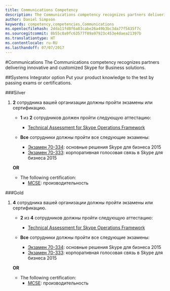 ```yaml
---
title: Communications Competency
description: The Communications competency recognizes partners delivering innovative and customized Skype for Business solutions.
author: Daniel Simpson
keywords: competency,competencies,Communications
ms.openlocfilehash: 2dda11fd8f6a83cabe26a49b3bc3da77f5435f7c
ms.sourcegitcommit: 8b55c0a9fc63577f09a97923c453e4daea21397b
ms.translationtype: HT
ms.contentlocale: ru-RU
ms.lasthandoff: 07/07/2017
---
```

#<a name="communications"></a>Communications
The Communications competency recognizes partners delivering innovative and customized Skype for Business solutions.

##<a name="systems-integrator-option"></a>Systems Integrator option
Put your product knowledge to the test by passing exams or certifications.
  
###<a name="silver"></a>Silver

1. **2** сотрудника вашей организации должны пройти экзамены или сертификацию.

    - **1** из **2** сотрудников должен пройти следующую аттестацию:
        - [Technical Assessment for Skype Operations Framework](https://partneruniversity.microsoft.com/?whr=uri:MicrosoftAccount&courseId=16802&scoId=g6fMfp80C_5406265419)

    - **Все** сотрудники должны пройти все следующие экзамены:
        - [Экзамен 70-334](https://www.microsoft.com/en-us/learning/exam-70-334.aspx): основные решения Skype для бизнеса 2015
        - [Экзамен 70-333](https://www.microsoft.com/en-us/learning/exam-70-333.aspx): корпоративная голосовая связь в Skype для бизнеса 2015

    **OR**

    - The following certification:
        - [MCSE](https://www.microsoft.com/en-us/learning/mcse-productivity-certification.aspx): производительность

###<a name="gold"></a>Gold

1. **4** сотрудника вашей организации должны пройти экзамены или сертификацию.

    - **2** из **4** сотрудников должны пройти следующую аттестацию:
        - [Technical Assessment for Skype Operations Framework](https://partneruniversity.microsoft.com/?whr=uri:MicrosoftAccount&courseId=16802&scoId=g6fMfp80C_5406265419)

    - **Все** сотрудники должны пройти все следующие экзамены:
        - [Экзамен 70-334](https://www.microsoft.com/en-us/learning/exam-70-334.aspx): основные решения Skype для бизнеса 2015
        - [Экзамен 70-333](https://www.microsoft.com/en-us/learning/exam-70-333.aspx): корпоративная голосовая связь в Skype для бизнеса 2015

    **OR**

    - The following certification:
        - [MCSE](https://www.microsoft.com/en-us/learning/mcse-productivity-certification.aspx): производительность


